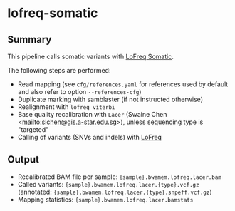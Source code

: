 # lofreq-somatic

## Summary

This pipeline calls somatic variants with [LoFreq Somatic](http://csb5.github.io/lofreq/).

The following steps are performed:

- Read mapping (see `cfg/references.yaml` for references used by default and also refer to  option `--references-cfg`)
- Duplicate marking with samblaster (if not instructed otherwise)
- Realignment with `lofreq viterbi`
- Base quality recalibration with `Lacer` (Swaine Chen
  <<mailto:slchen@gis.a-star.edu.sg>>), unless sequencing type is  "targeted"
- Calling of variants (SNVs and indels) with [LoFreq](http://csb5.github.io/lofreq/)

## Output

- Recalibrated BAM file per sample: `{sample}.bwamem.lofreq.lacer.bam`
- Called variants: `{sample}.bwamem.lofreq.lacer.{type}.vcf.gz` (annotated: `{sample}.bwamem.lofreq.lacer.{type}.snpeff.vcf.gz`)
- Mapping statistics: `{sample}.bwamem.lofreq.lacer.bamstats`
